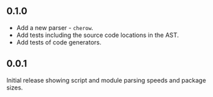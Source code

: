 ## 0.1.0

* Add a new parser - `cherow`.
* Add tests including the source code locations in the AST.
* Add tests of code generators.

## 0.0.1

Initial release showing script and module parsing speeds and package sizes.
